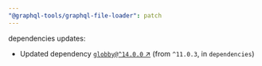 ```yaml
---
"@graphql-tools/graphql-file-loader": patch
---
```

dependencies updates:
  - Updated dependency [`globby@^14.0.0` ↗︎](https://www.npmjs.com/package/globby/v/14.0.0) (from `^11.0.3`, in `dependencies`)
